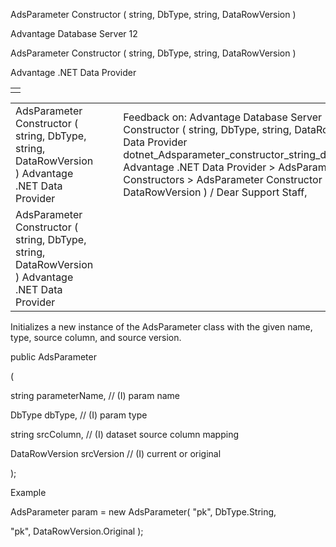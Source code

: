 AdsParameter Constructor ( string, DbType, string, DataRowVersion )




Advantage Database Server 12  

AdsParameter Constructor ( string, DbType, string, DataRowVersion )

Advantage .NET Data Provider

|  |
| --- |
|  |

|  |  |  |  |  |
| --- | --- | --- | --- | --- |
| AdsParameter Constructor ( string, DbType, string, DataRowVersion )  Advantage .NET Data Provider |  |  | Feedback on: Advantage Database Server 12 - AdsParameter Constructor ( string, DbType, string, DataRowVersion ) Advantage .NET Data Provider dotnet\_Adsparameter\_constructor\_string\_dbtype\_string\_datarowversion\_ Advantage .NET Data Provider > AdsParameter Class > AdsParameter Constructors > AdsParameter Constructor ( string, DbType, string, DataRowVersion ) / Dear Support Staff, |  |
| AdsParameter Constructor ( string, DbType, string, DataRowVersion )  Advantage .NET Data Provider |  |  |  |  |

Initializes a new instance of the AdsParameter class with the given name, type, source column, and source version.

public AdsParameter

(

string parameterName, // (I) param name

DbType dbType, // (I) param type

string srcColumn, // (I) dataset source column mapping

DataRowVersion srcVersion // (I) current or original

);

Example

AdsParameter param = new AdsParameter( "pk", DbType.String,

"pk", DataRowVersion.Original );